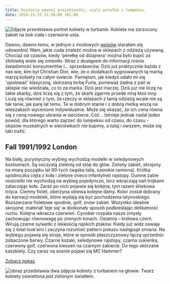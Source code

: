 ```yaml
---
title: Historia pewnej projektantki, czyli perełka z lumpeksu.
date: 2018-11-15 11:36:00 +01:00
---
```


![Zdjęcie przedstawia portret kobiety w turbanie. Kobieta ma zarzucony żakiet na bok ciała i czerwone usta.](https://assets0.ello.co/uploads/asset/attachment/8502656/ello-optimized-8ef94531.jpg)

Dawno, dawno temu, w jednym z modowych [wpisów](http://sztukauniwersalna.pl/2017-10-18-stylizacje-za-grosze-czyli-pokochaj-lumpeksy) starałam się udowodnić Wam, jakie cuda znaleźć można w sklepach z odzieżą używaną. Chociaż od czasów, kiedy 'perełkę od dizajnera' można było kupić za złotówkę wiele się zmieniło. Wraz z dostępem do informacji rośnie świadomość konsumentów i... sprzedawców. Dziś już praktycznie każda z nas wie, kim był Christian Dior, wie, że o dodatkach sygnowanych tą marką marzą kobiety na całym świecie. Pamiętam, jak kiedyś udało mi się 'upolować' klasyczną, skórzaną torbę Furla, ponieważ żadna z pań w sklepie nie wiedziała, co to za marka. Dziś jest inaczej. Dziś już nie liczę na takie skarby, dziś liczę się z tym, że skarb zgarnie przede mną ktoś inny. Liczę się również z tym, że rzeczy w sklepach z tanią odzieżą wcale nie są tak tanie, jak parę lat temu. Te w dobrym stanie i z dobrą metką wiszą na wieszakach wycenione indywidualnie. Może się okazać, że ich cena równa się z ceną nowego ubrania w sieciówce. Cóż... Istnieje jednak nadal jeden powód, dla którego warto zajrzeć do lumpeksu od czasu, do czasu - okazów muzealnych w sieciówkach nie kupimy, a tutaj i owszem, może się taki trafić. 


## Fall 1991/1992 London

Na biały, purystyczny wybieg wychodzą modelki w seledynowych kostiumach. Są soczystą zielenią od stóp do głów. Zielony żakiet, skrojony na miarę początku lat 90-tych (wąska talia, szerokie ramiona). Krótka spódniczka cięta z koła i zielone (nieco infantylne) rajstopy. Dumne żabie nosicielki nie wychodzą na wybieg pojedynczo, lecz wkraczają nań trójkami zataczając koła. Zaraz po nich pojawia się kolejna, tym razem śliwkowa trójca. Ciemny fiolet, oberżyna oblewa kolejne damy. Kolor został dobrany do karnacji modelek, które wydają się być pochodzenia latynoskiego. Rozszerzane fioletowe spodnie, golf, znów żakiet. Wszystko idealnie skrojone, materiał ‘leje się’ w doskonały sposób podkreślając delikatność ruchu. Kolejna wkracza czerwień. Cynober rozpala nasze zmysły zachowując równowagę po zimnych tonach. Ostatnia – królowa czerń. Wirują czarne sylwetki z lekkością rajskich ptaków. Kiedy już widz oswaja się z total look’ami i zaczyna rozumieć pattern pokazu następuje zmiana. Na wybiegu pojawią się stroje, które w sposób płaszczyznowy łączą uprzednio zobaczone barwy. Czarne kozaki, seledynowe rajstopy, czarna sukienka, czerwony golf, czerwona kieszeń na czarnym żakiecie. Do tego skórzane kaszkiety. Czy zaraz na scenie pojawi się MC Hammer?

[Zobacz pokaz](https://www.youtube.com/watch?v=r0bCkpxaAlo) 

![obraz przedstawia dwa zdjęcia kobiety z turbanem na głowie. Twarz kobiety oświetlona jest zielonym światłem.](https://assets1.ello.co/uploads/asset/attachment/8502653/ello-optimized-ce08932e.jpg)